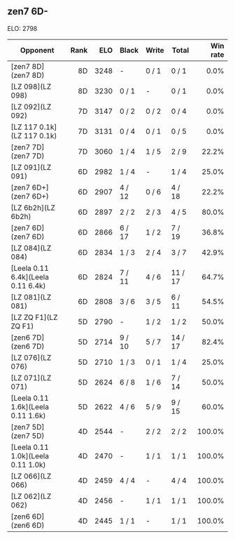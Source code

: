 ## zen7 6D- ##

ELO: 2798

Opponent | Rank | ELO | Black | Write | Total | Win rate
---------|-----:|----:|-------|-------|-------|-------:
[zen7 8D](zen7 8D) | 8D | 3248 | - | 0 / 1 | 0 / 1 | 0.0%
[LZ 098](LZ 098) | 8D | 3230 | 0 / 1 | - | 0 / 1 | 0.0%
[LZ 092](LZ 092) | 7D | 3147 | 0 / 2 | 0 / 2 | 0 / 4 | 0.0%
[LZ 117 0.1k](LZ 117 0.1k) | 7D | 3131 | 0 / 4 | 0 / 1 | 0 / 5 | 0.0%
[zen7 7D](zen7 7D) | 7D | 3060 | 1 / 4 | 1 / 5 | 2 / 9 | 22.2%
[LZ 091](LZ 091) | 6D | 2982 | 1 / 4 | - | 1 / 4 | 25.0%
[zen7 6D+](zen7 6D+) | 6D | 2907 | 4 / 12 | 0 / 6 | 4 / 18 | 22.2%
[LZ 6b2h](LZ 6b2h) | 6D | 2897 | 2 / 2 | 2 / 3 | 4 / 5 | 80.0%
[zen7 6D](zen7 6D) | 6D | 2866 | 6 / 17 | 1 / 2 | 7 / 19 | 36.8%
[LZ 084](LZ 084) | 6D | 2834 | 1 / 3 | 2 / 4 | 3 / 7 | 42.9%
[Leela 0.11 6.4k](Leela 0.11 6.4k) | 6D | 2824 | 7 / 11 | 4 / 6 | 11 / 17 | 64.7%
[LZ 081](LZ 081) | 6D | 2808 | 3 / 6 | 3 / 5 | 6 / 11 | 54.5%
[LZ ZQ F1](LZ ZQ F1) | 5D | 2790 | - | 1 / 2 | 1 / 2 | 50.0%
[zen6 7D](zen6 7D) | 5D | 2714 | 9 / 10 | 5 / 7 | 14 / 17 | 82.4%
[LZ 076](LZ 076) | 5D | 2710 | 1 / 3 | 0 / 1 | 1 / 4 | 25.0%
[LZ 071](LZ 071) | 5D | 2624 | 6 / 8 | 1 / 6 | 7 / 14 | 50.0%
[Leela 0.11 1.6k](Leela 0.11 1.6k) | 5D | 2622 | 4 / 6 | 5 / 9 | 9 / 15 | 60.0%
[zen7 5D](zen7 5D) | 4D | 2544 | - | 2 / 2 | 2 / 2 | 100.0%
[Leela 0.11 1.0k](Leela 0.11 1.0k) | 4D | 2470 | - | 1 / 1 | 1 / 1 | 100.0%
[LZ 066](LZ 066) | 4D | 2459 | 4 / 4 | - | 4 / 4 | 100.0%
[LZ 062](LZ 062) | 4D | 2456 | - | 1 / 1 | 1 / 1 | 100.0%
[zen6 6D](zen6 6D) | 4D | 2445 | 1 / 1 | - | 1 / 1 | 100.0%
